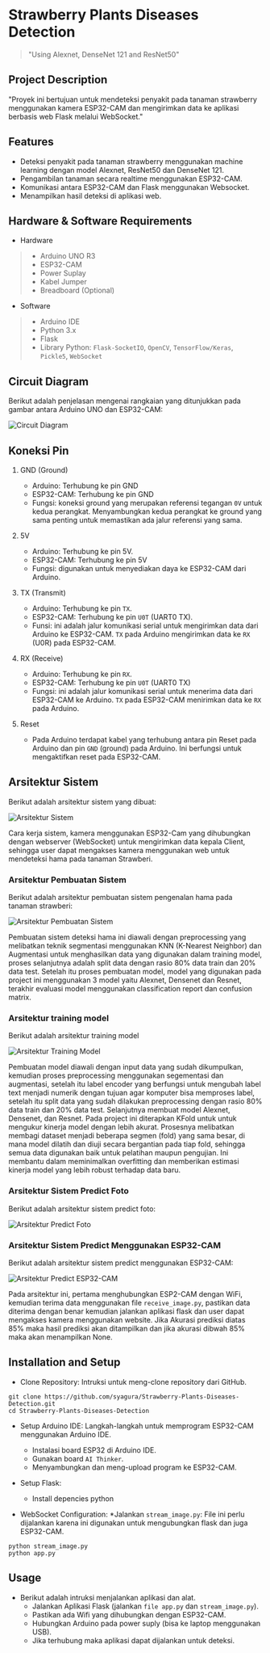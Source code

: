 # Strawberry Plants Diseases Detection
> "Using Alexnet, DenseNet 121 and ResNet50"

## Project Description
"Proyek ini bertujuan untuk mendeteksi penyakit pada tanaman strawberry menggunakan kamera ESP32-CAM dan mengirimkan data ke aplikasi berbasis web Flask melalui WebSocket."

## Features
* Deteksi penyakit pada tanaman strawberry menggunakan machine learning dengan model Alexnet, ResNet50 dan DenseNet 121.
* Pengambilan tanaman secara realtime menggunakan ESP32-CAM.
* Komunikasi antara ESP32-CAM dan Flask menggunakan Websocket.
* Menampilkan hasil deteksi di aplikasi web.

## Hardware & Software Requirements
* Hardware
> * Arduino UNO R3
> * ESP32-CAM
> * Power Suplay
> * Kabel Jumper
> * Breadboard (Optional)
* Software
> * Arduino IDE
> * Python 3.x
> * Flask
> * Library Python: `Flask-SocketIO`, `OpenCV`, `TensorFlow/Keras`, `Pickle5`, `WebSocket`

## Circuit Diagram
Berikut adalah penjelasan mengenai rangkaian yang ditunjukkan pada gambar antara Arduino UNO dan ESP32-CAM:

![Circuit Diagram](/image/Sketch_esp32-cam.png)

## Koneksi Pin
1. GND (Ground)
   * Arduino: Terhubung ke pin GND
   * ESP32-CAM: Terhubung ke pin GND
   * Fungsi: koneksi ground yang merupakan referensi tegangan `0V` untuk kedua perangkat. Menyambungkan kedua perangkat ke ground yang sama penting untuk memastikan ada jalur referensi yang sama.

2. 5V
   * Arduino: Terhubung ke pin 5V.
   * ESP32-CAM: Terhubung ke pin 5V
   * Fungsi: digunakan untuk menyediakan daya ke ESP32-CAM dari Arduino.

3. TX (Transmit)
   * Arduino: Terhubung ke pin `TX`.
   * ESP32-CAM: Terhubung ke pin `U0T` (UART0 TX).
   * Funsi: ini adalah jalur komunikasi serial untuk mengirimkan data dari Arduino ke ESP32-CAM. `TX` pada Arduino mengirimkan data ke `RX` (U0R) pada ESP32-CAM.

4. RX (Receive)
   * Arduino: Terhubung ke pin `RX`.
   * ESP32-CAM: Terhubung ke pin `U0T` (UART0 TX)
   * Fungsi: ini adalah jalur komunikasi serial untuk menerima data dari ESP32-CAM ke Arduino. `TX` pada ESP32-CAM menirimkan data ke `RX` pada Arduino.

5. Reset
   * Pada Arduino terdapat kabel yang terhubung antara pin Reset pada Arduino dan pin `GND` (ground) pada Arduino. Ini berfungsi untuk mengaktifkan reset pada ESP32-CAM.

## Arsitektur Sistem
Berikut adalah arsitektur sistem yang dibuat:

![Arsitektur Sistem](/image/diagram-arsitektur-sistem.png)

Cara kerja sistem, kamera menggunakan ESP32-Cam yang dihubungkan dengan webserver (WebSocket) untuk mengirimkan data kepala Client, sehingga user dapat mengakses kamera menggunakan web untuk mendeteksi hama pada tanaman Strawberi.

### Arsitektur Pembuatan Sistem
Berikut adalah arsitektur pembuatan sistem pengenalan hama pada tanaman strawberi:

![Arsitektur Pembuatan Sistem](/image/diagram-flowchart-model.png)

Pembuatan sistem deteksi hama ini diawali dengan preprocessing yang melibatkan teknik segmentasi menggunakan KNN (K-Nearest Neighbor) dan Augmentasi untuk menghasilkan data yang digunakan dalam training model, proses selanjutnya adalah split data dengan rasio 80% data train dan 20% data test. Setelah itu proses pembuatan model, model yang digunakan pada project ini menggunakan 3 model yaitu Alexnet, Densenet dan Resnet, terakhir evaluasi model menggunakan classification report dan confusion matrix.

### Arsitektur training model
Berikut adalah arsitektur training model

![Arsitektur Training Model](/image/diagram-flowchart-train-model.png)

Pembuatan model diawali dengan input data yang sudah dikumpulkan, kemudian proses preprocessing menggunakan segementasi dan augmentasi, setelah itu label encoder yang berfungsi untuk mengubah label text menjadi numerik dengan tujuan agar komputer bisa memproses label, setelah itu split data yang sudah dilakukan preprocessing dengan rasio 80% data train dan 20% data test. Selanjutnya membuat model Alexnet, Densenet, dan Resnet. Pada project ini diterapkan KFold untuk untuk mengukur kinerja model dengan lebih akurat. Prosesnya melibatkan membagi dataset menjadi beberapa segmen (fold) yang sama besar, di mana model dilatih dan diuji secara bergantian pada tiap fold, sehingga semua data digunakan baik untuk pelatihan maupun pengujian. Ini membantu dalam meminimalkan overfitting dan memberikan estimasi kinerja model yang lebih robust terhadap data baru.

### Arsitektur Sistem Predict Foto
Berikut adalah arsitektur sistem predict foto:

![Arsitektur Predict Foto](/image/diagram-flowchart-sistem-predict-foto.png)

### Arsitektur Sistem Predict Menggunakan ESP32-CAM
Berikut adalah arsitektur sistem predict menggunakan ESP32-CAM:

![Arsitektur Predict ESP32-CAM](/image/diagram-flowchart-sistem-using-esp32cam.png)


Pada arsitektur ini, pertama menghubungkan ESP2-CAM dengan WiFi, kemudian terima data menggunakan file `receive_image.py`, pastikan data diterima dengan benar kemudian jalankan aplikasi flask dan user dapat mengakses kamera menggunakan website. Jika Akurasi prediksi diatas 85% maka hasil prediksi akan ditampilkan dan jika akurasi dibwah 85% maka akan menampilkan None.


## Installation and Setup
* Clone Repository: Intruksi untuk meng-clone repository dari GitHub.
```
git clone https://github.com/syagura/Strawberry-Plants-Diseases-Detection.git
cd Strawberry-Plants-Diseases-Detection
```
* Setup Arduino IDE: Langkah-langkah untuk memprogram ESP32-CAM menggunakan Arduino IDE.
  * Instalasi board ESP32 di Arduino IDE.
  * Gunakan board `AI Thinker`.
  * Menyambungkan dan meng-upload program ke ESP32-CAM.

* Setup Flask:
  * Install depencies python
* WebSocket Configuration:
  *Jalankan `stream_image.py`: File ini perlu dijalankan karena ini digunakan untuk mengubungkan flask dan juga ESP32-CAM.
```
python stream_image.py
python app.py
```

## Usage
* Berikut adalah intruksi menjalankan aplikasi dan alat.
  * Jalankan Aplikasi Flask (jalankan `file app.py` dan `stream_image.py`).
  * Pastikan ada Wifi yang dihubungkan dengan ESP32-CAM.
  * Hubungkan Arduino pada power suply (bisa ke laptop menggunakan USB).
  * Jika terhubung maka aplikasi dapat dijalankan untuk deteksi.
